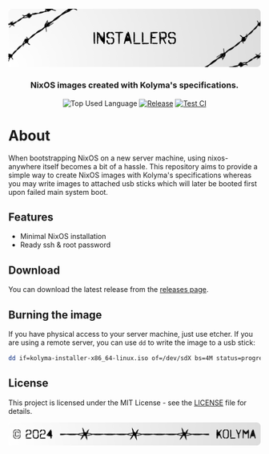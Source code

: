 <p align="center">
    <img src=".github/assets/header.png" alt="Kolyma's {Installer}">
</p>

<p align="center">
    <h3 align="center">NixOS images created with Kolyma's specifications.</h3>
</p>

<p align="center">
    <img align="center" src="https://img.shields.io/github/languages/top/kolyma-labs/installer?style=flat&logo=nixos&logoColor=ffffff&labelColor=242424&color=242424" alt="Top Used Language">
    <a href="https://github.com/kolyma-labs/installer/releases"><img align="center" src="https://img.shields.io/github/v/release/kolyma-labs/installer?style=flat&logo=github&logoColor=ffffff&labelColor=242424&color=242424" alt="Release"></a>
    <a href="https://github.com/kolyma-labs/installer/actions/workflows/test.yml"><img align="center" src="https://img.shields.io/github/actions/workflow/status/kolyma-labs/installer/test.yml?style=flat&logo=github&logoColor=ffffff&labelColor=242424&color=242424" alt="Test CI"></a>
</p>

# About

When bootstrapping NixOS on a new server machine, using nixos-anywhere itself becomes a bit of a hassle. This repository aims to provide a simple way to create NixOS images with Kolyma's specifications whereas you may write images to attached usb sticks which will later be booted first upon failed main system boot.

## Features

- Minimal NixOS installation
- Ready ssh & root password

## Download

You can download the latest release from the [releases page](https://github.com/kolyma-labs/installer/releases).

## Burning the image

If you have physical access to your server machine, just use etcher. If you are using a remote server, you can use `dd` to write the image to a usb stick:

```bash
dd if=kolyma-installer-x86_64-linux.iso of=/dev/sdX bs=4M status=progress oflag=sync
```

## License

This project is licensed under the MIT License - see the [LICENSE](license) file for details.

<p align="center">
    <img src=".github/assets/footer.png" alt="Kolyma's {Installer}">
</p>
